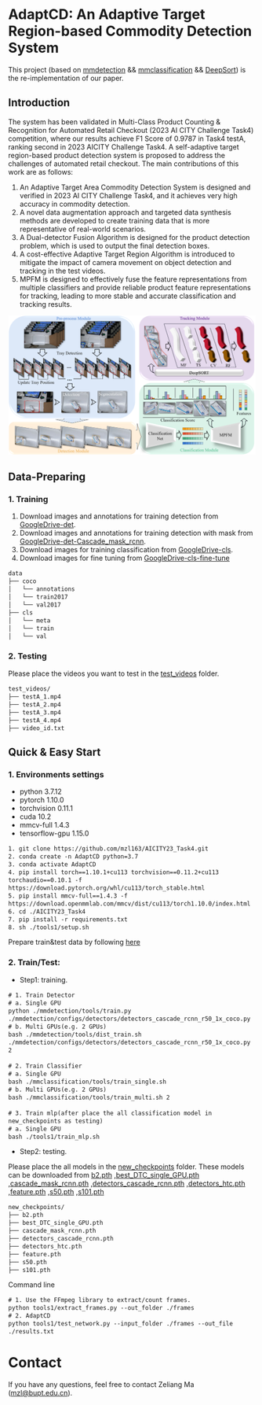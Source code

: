 AdaptCD: An Adaptive Target Region-based Commodity Detection System
===

This project (based on [mmdetection](https://github.com/open-mmlab/mmdetection) && [mmclassification](https://github.com/open-mmlab/mmclassification) && [DeepSort](https://github.com/nwojke/deep_sort)) is the re-implementation of our paper.

## Introduction

 The system has been validated in Multi-Class Product Counting & Recognition for Automated Retail Checkout (2023 AI CITY Challenge Task4) competition, where our results achieve F1 Score of 0.9787 in Task4 testA, ranking second in 2023 AICITY Challenge Task4.
 A self-adaptive target region-based product detection system is proposed to address the challenges of automated retail checkout. The main contributions of this work are as follows:
1) An Adaptive Target Area Commodity Detection System is designed and verified in 2023 AI CITY Challenge Task4, and it achieves very high accuracy in commodity detection.
2) A novel data augmentation approach and targeted data synthesis methods are developed to create training data that is more representative of real-world scenarios.
3) A Dual-detector Fusion Algorithm is designed for the product detection problem, which is used to output the final detection boxes.
4) A cost-effective Adaptive Target Region Algorithm is introduced to mitigate the impact of camera movement on object detection and tracking in the test videos.
5) MPFM is designed to effectively fuse the feature representations from multiple classifiers and provide reliable product feature representations for tracking, leading to more stable and accurate classification and tracking results.


![introfig](./images/intro.png)

## Data-Preparing

### 1. Training
1. Download images and annotations for training detection from [GoogleDrive-det](https://drive.google.com/file/d/1zhIEYGuDviOr4N5ZV8nNbWcIDSB2a2oY/view?usp=sharing).
2. Download images and annotations for training detection with mask from [GoogleDrive-det-Cascade_mask_rcnn](https://drive.google.com/file/d/1S-8DYRyYwvNMR2k6bTodxR85ibxRsmw9/view?usp=share_link).
3. Download images for training classification from [GoogleDrive-cls](https://drive.google.com/file/d/1k1k6b-cQ9UEh5_L3pVi1DHuYeqovi2Va/view?usp=sharing).
4. Download images for fine tuning from [GoogleDrive-cls-fine-tune](https://drive.google.com/file/d/1PK4a64MWz_xDj4appGRuQcnHV_FSSpQj/view?usp=share_link) 
```
data
├── coco
│   └── annotations
│   └── train2017
│   └── val2017
├── cls
│   └── meta
│   └── train
│   └── val
```

### 2. Testing
Please place the videos you want to test in the [test_videos](./test_videos) folder.
```
test_videos/
├── testA_1.mp4
├── testA_2.mp4
├── testA_3.mp4
├── testA_4.mp4
├── video_id.txt
```

## Quick & Easy Start

### 1. Environments settings

* python 3.7.12
* pytorch 1.10.0
* torchvision 0.11.1
* cuda 10.2
* mmcv-full 1.4.3
* tensorflow-gpu 1.15.0

```shell
1. git clone https://github.com/mzl163/AICITY23_Task4.git
2. conda create -n AdaptCD python=3.7
3. conda activate AdaptCD
4. pip install torch==1.10.1+cu113 torchvision==0.11.2+cu113 torchaudio==0.10.1 -f https://download.pytorch.org/whl/cu113/torch_stable.html
5. pip install mmcv-full==1.4.3 -f https://download.openmmlab.com/mmcv/dist/cu113/torch1.10.0/index.html
6. cd ./AICITY23_Task4
7. pip install -r requirements.txt
8. sh ./tools1/setup.sh
```
Prepare train&test data by following [here](#data-preparing)

### 2. Train/Test:

* Step1: training.
```shell
# 1. Train Detector
# a. Single GPU
python ./mmdetection/tools/train.py ./mmdetection/configs/detectors/detectors_cascade_rcnn_r50_1x_coco.py
# b. Multi GPUs(e.g. 2 GPUs)
bash ./mmdetection/tools/dist_train.sh ./mmdetection/configs/detectors/detectors_cascade_rcnn_r50_1x_coco.py 2

# 2. Train Classifier
# a. Single GPU
bash ./mmclassification/tools/train_single.sh
# b. Multi GPUs(e.g. 2 GPUs)
bash ./mmclassification/tools/train_multi.sh 2

# 3. Train mlp(after place the all classification model in new_checkpoints as testing)
# a. Single GPU
bash ./tools1/train_mlp.sh
```

* Step2: testing.

Please place the all models in the [new_checkpoints](./new_checkpoints) folder. These models can be downloaded from [b2.pth](https://drive.google.com/file/d/1Sn476mEAOQ8vptrfYqEgLKeOPUXhj2sX/view?usp=share_link) ,[best_DTC_single_GPU.pth](https://drive.google.com/file/d/14uxbyXYcsBxAjY5JQhpv4a6uuwqyvMlG/view?usp=share_link) ,[cascade_mask_rcnn.pth](https://drive.google.com/file/d/1GIwM9V5IEWGOUiNOtCFk2r5v-bdYRSv3/view?usp=share_link) ,[detectors_cascade_rcnn.pth](https://drive.google.com/file/d/1HMEIdPt3GSGDy8uBe8ZuwY5prqG62oEc/view?usp=share_link) ,[detectors_htc.pth](https://drive.google.com/file/d/1JuW12j6P2J39CBqwbClHX6OwFpgWF4lB/view?usp=share_link)
,[feature.pth](https://drive.google.com/file/d/1AF_dru1ufAEiOSG5aNXykzpnEQbOOgnQ/view?usp=share_link)
,[s50.pth](https://drive.google.com/file/d/11KXnl0CS1ZPII4t5hpNNwk6VrWeovHo5/view?usp=share_link)
,[s101.pth](https://drive.google.com/file/d/1rnQdQO4NvhJ5U7_-UFGqUytvuIg_UaSc/view?usp=share_link)

```
new_checkpoints/
├── b2.pth
├── best_DTC_single_GPU.pth
├── cascade_mask_rcnn.pth
├── detectors_cascade_rcnn.pth
├── detectors_htc.pth
├── feature.pth
├── s50.pth
├── s101.pth
```

Command line
```shell
# 1. Use the FFmpeg library to extract/count frames.
python tools1/extract_frames.py --out_folder ./frames
# 2. AdaptCD
python tools1/test_network.py --input_folder ./frames --out_file ./results.txt
```

# Contact

If you have any questions, feel free to contact Zeliang Ma (mzl@bupt.edu.cn).
